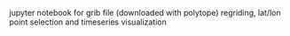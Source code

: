 jupyter notebook for grib file (downloaded with polytope) regriding, lat/lon point selection and timeseries visualization
